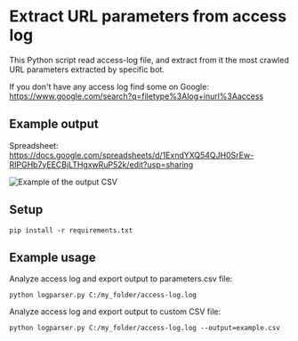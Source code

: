 # Extract URL parameters from access log
This Python script read access-log file, and extract from it the most crawled URL parameters extracted by specific bot.

If you don't have any access log find some on Google:
https://www.google.com/search?q=filetype%3Alog+inurl%3Aaccess

## Example output
Spreadsheet: https://docs.google.com/spreadsheets/d/1ExndYXQ54QJH0SrEw-RIPGHb7yEECBjLTHgxwRuP52k/edit?usp=sharing

![Example of the output CSV](https://www.openrefine.cz/img/logparser.PNG "Example of the output CSV")

## Setup
`pip install -r requirements.txt`

## Example usage

Analyze access log and export output to parameters.csv file:

`python logparser.py C:/my_folder/access-log.log`

Analyze access log and export output to custom CSV file:

`python logparser.py C:/my_folder/access-log.log --output=example.csv` 

